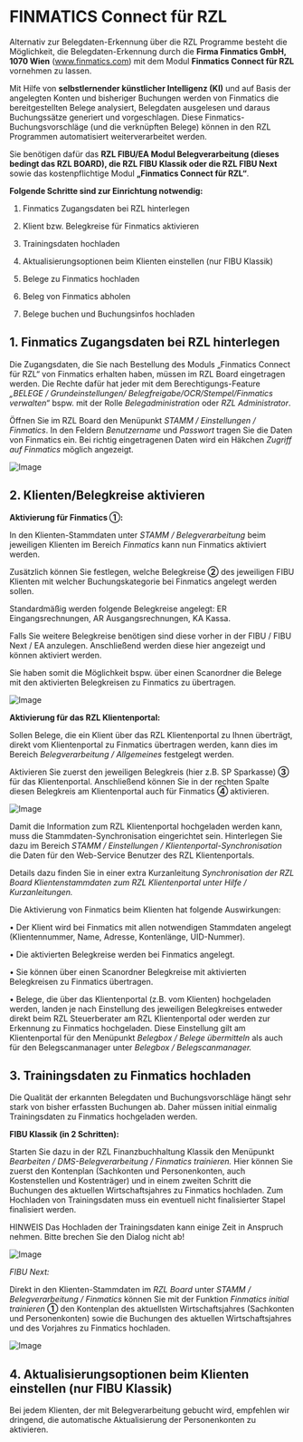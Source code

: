 # FINMATICS Connect für RZL
Alternativ zur Belegdaten-Erkennung über die RZL Programme besteht die Möglichkeit, die Belegdaten-Erkennung durch die **Firma Finmatics GmbH, 1070 Wien** (www.finmatics.com) mit dem Modul **Finmatics Connect für RZL** vornehmen zu lassen.

Mit Hilfe von **selbstlernender künstlicher Intelligenz (KI)** und auf Basis der angelegten Konten und bisheriger Buchungen werden von Finmatics die bereitgestellten Belege analysiert, Belegdaten ausgelesen und daraus Buchungssätze generiert und vorgeschlagen. Diese Finmatics-Buchungsvorschläge (und die verknüpften Belege) können in den RZL Programmen automatisiert weiterverarbeitet werden.

Sie benötigen dafür das **RZL FIBU/EA Modul Belegverarbeitung (dieses bedingt das RZL BOARD), die RZL FIBU Klassik oder die RZL FIBU Next** sowie das kostenpflichtige Modul **„Finmatics Connect für RZL“**.

**Folgende Schritte sind zur Einrichtung notwendig:**

1. Finmatics Zugangsdaten bei RZL hinterlegen   
   
2. Klient bzw. Belegkreise für Finmatics aktivieren   
   
3. Trainingsdaten hochladen
   
4. Aktualisierungsoptionen beim Klienten einstellen (nur FIBU Klassik)   
   
5. Belege zu Finmatics hochladen   
   
6. Beleg von Finmatics abholen   
   
7. Belege buchen und Buchungsinfos hochladen


## 1. Finmatics Zugangsdaten bei RZL hinterlegen


Die Zugangsdaten, die Sie nach Bestellung des Moduls „Finmatics Connect für RZL“ von Finmatics erhalten haben, müssen im RZL Board eingetragen werden. Die Rechte dafür hat jeder mit dem Berechtigungs-Feature *„BELEGE / Grundeinstellungen/ Belegfreigabe/OCR/Stempel/Finmatics verwalten“* bspw. mit der Rolle *Belegadministration* oder *RZL Administrator*.

Öffnen Sie im RZL Board den Menüpunkt *STAMM / Einstellungen / Finmatics*. In den Feldern *Benutzername* und *Passwort* tragen Sie die Daten von Finmatics ein. Bei richtig eingetragenen Daten wird ein Häkchen *Zugriff auf Finmatics* möglich angezeigt.


![Image](<img/image-21.png>)


## 2. Klienten/Belegkreise aktivieren

**Aktivierung für Finmatics ①:**

In den Klienten-Stammdaten unter *STAMM / Belegverarbeitung* beim jeweiligen Klienten im Bereich *Finmatics* kann nun Finmatics aktiviert werden. 

Zusätzlich können Sie festlegen, welche Belegkreise **②** des jeweiligen FIBU Klienten mit welcher Buchungskategorie bei Finmatics angelegt werden sollen. 

Standardmäßig werden folgende Belegkreise angelegt: ER Eingangsrechnungen, AR Ausgangsrechnungen, KA Kassa.

Falls Sie weitere Belegkreise benötigen sind diese vorher in der FIBU / FIBU Next / EA anzulegen. Anschließend werden diese hier angezeigt und können aktiviert werden. 

Sie haben somit die Möglichkeit bspw. über einen Scanordner die Belege mit den aktivierten Belegkreisen zu Finmatics zu übertragen.


![Image](<img/image-22.png>)


**Aktivierung für das RZL Klientenportal:**


Sollen Belege, die ein Klient über das RZL Klientenportal zu Ihnen überträgt, direkt vom Klientenportal zu Finmatics übertragen werden, kann dies im Bereich *Belegverarbeitung / Allgemeines* festgelegt werden.


Aktivieren Sie zuerst den jeweiligen Belegkreis (hier z.B. SP Sparkasse) **③** für das Klientenportal. Anschließend können Sie in der rechten Spalte diesen Belegkreis am Klientenportal auch für Finmatics **④** aktivieren.


![Image](<img/image-23.png>)


Damit die Information zum RZL Klientenportal hochgeladen werden kann, muss die Stammdaten-Synchronisation eingerichtet sein. Hinterlegen Sie dazu im Bereich *STAMM / Einstellungen / Klientenportal-Synchronisation* die Daten für den Web-Service Benutzer des RZL Klientenportals. 

Details dazu finden Sie in einer extra Kurzanleitung *Synchronisation der RZL Board Klientenstammdaten zum RZL Klientenportal unter Hilfe / Kurzanleitungen.*

Die Aktivierung von Finmatics beim Klienten hat folgende Auswirkungen:

• Der Klient wird bei Finmatics mit allen notwendigen Stammdaten angelegt (Klientennummer, Name, Adresse, Kontenlänge, UID-Nummer).

• Die aktivierten Belegkreise werden bei Finmatics angelegt.

• Sie können über einen Scanordner Belegkreise mit aktivierten Belegkreisen zu Finmatics übertragen.

• Belege, die über das Klientenportal (z.B. vom Klienten) hochgeladen werden, landen je nach Einstellung des jeweiligen Belegkreises entweder direkt beim RZL Steuerberater am RZL Klientenportal oder werden zur Erkennung zu Finmatics hochgeladen. Diese Einstellung gilt am Klientenportal für den Menüpunkt *Belegbox / Belege übermitteln* als auch für den Belegscanmanager unter *Belegbox / Belegscanmanager.*


## 3. Trainingsdaten zu Finmatics hochladen

Die Qualität der erkannten Belegdaten und Buchungsvorschläge hängt sehr stark von bisher erfassten Buchungen ab. Daher müssen initial einmalig Trainingsdaten zu Finmatics hochgeladen werden.


**FIBU Klassik (in 2 Schritten):**

Starten Sie dazu in der RZL Finanzbuchhaltung Klassik den Menüpunkt *Bearbeiten / DMS-Belegverarbeitung / Finmatics trainieren.* Hier können Sie zuerst den Kontenplan (Sachkonten und Personenkonten, auch Kostenstellen und Kostenträger) und in einem zweiten Schritt die Buchungen des aktuellen Wirtschaftsjahres zu Finmatics hochladen. Zum Hochladen von Trainingsdaten muss ein eventuell nicht finalisierter Stapel finalisiert werden.


HINWEIS
Das Hochladen der Trainingsdaten kann einige Zeit in Anspruch nehmen. Bitte brechen Sie den Dialog nicht ab!


![Image](<img/image-24.png>)


*FIBU Next:*

Direkt in den Klienten-Stammdaten im *RZL Board* unter *STAMM / Belegverarbeitung / Finmatics* können Sie mit der Funktion *Finmatics initial trainieren* **①** den Kontenplan des aktuellsten Wirtschaftsjahres (Sachkonten und Personenkonten) sowie die Buchungen des aktuellen Wirtschaftsjahres und des Vorjahres zu Finmatics hochladen.


![Image](<img/image-25.png>)


## 4. Aktualisierungsoptionen beim Klienten einstellen (nur FIBU Klassik)


Bei jedem Klienten, der mit Belegverarbeitung gebucht wird, empfehlen wir dringend, die automatische Aktualisierung der Personenkonten zu aktivieren.
